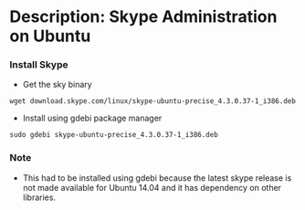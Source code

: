 # Description: Skype Administration on Ubuntu


### Install Skype
- Get the sky binary
```
wget download.skype.com/linux/skype-ubuntu-precise_4.3.0.37-1_i386.deb
```
- Install using gdebi package manager
```
sudo gdebi skype-ubuntu-precise_4.3.0.37-1_i386.deb
```

### Note
- This had to be installed using gdebi because the latest skype release is not made available for Ubuntu 14.04
  and it has dependency on other libraries.
